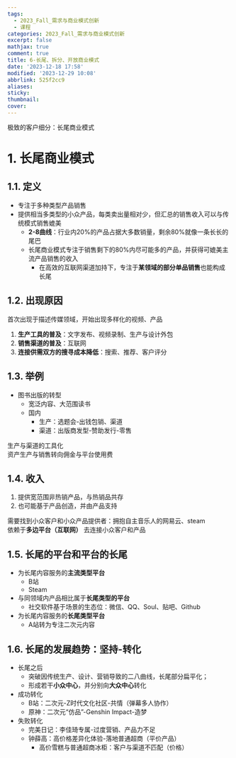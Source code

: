 ```yaml
---
tags:
  - 2023_Fall_需求与商业模式创新
  - 课程
categories: 2023_Fall_需求与商业模式创新
excerpt: false
mathjax: true
comment: true
title: 6-长尾、拆分、开放商业模式
date: '2023-12-18 17:58'
modified: '2023-12-29 10:08'
abbrlink: 525f2cc9
aliases:
sticky:
thumbnail:
cover:
---
```


极致的客户细分：长尾商业模式

# 1. 长尾商业模式

## 1.1. 定义

- 专注于多种类型产品销售
- 提供相当多类型的小众产品，每类卖出量相对少，但汇总的销售收入可以与传统模式销售媲美
	- **2-8曲线**：行业内20%的产品占据大多数销量，剩余80%就像一条长长的尾巴
	- 长尾商业模式专注于销售剩下的80%内尽可能多的产品，并获得可媲美主流产品销售的收入
		- 在高效的互联网渠道加持下，专注于**某领域的部分单品销售**也能构成长尾

## 1.2. 出现原因

首次出现于描述传媒领域，开始出现多样化的视频、产品

1. **生产工具的普及**：文字发布、视频录制、生产与设计外包
2. **销售渠道的普及**：互联网
3. **连接供需双方的搜寻成本降低**：搜索、推荐、客户评分

## 1.3. 举例

- 图书出版的转型
	- 宽泛内容、大范围读书
	- 国内
		- 生产：选题会-出钱包销、渠道
		- 渠道：出版商发型-赞助发行-零售

生产与渠道的工具化  
资产生产与销售转向佣金与平台使用费

## 1.4. 收入

1. 提供宽范围非热销产品，与热销品共存
2. 也可能基于产品创造，并由产品支持

需要找到小众客户和小众产品提供者：拥抱自主音乐人的网易云、steam  
依赖于**多边平台（互联网）** 去连接小众客户和产品

## 1.5. 长尾的平台和平台的长尾

- 为长尾内容服务的**主流类型平台**
	- B站
	- Steam
- 与同领域内产品相比属于**长尾类型的平台**
	- 社交软件基于场景的生态位：微信、QQ、Soul、贴吧、Github
- 为长尾内容服务的**长尾类型平台**
	- A站转为专注二次元内容

## 1.6. 长尾的发展趋势：坚持-转化

- 长尾之后
	- 突破因传统生产、设计、营销导致的二八曲线，长尾部分扁平化；
	- 形成若干**小众中心**，并分别向**大众中心**转化
- 成功转化
	- B站：二次元-Z时代文化社区-共情（弹幕多人协作）
	- 原神：二次元“仿品”-Genshin Impact-造梦
- 失败转化
	- 完美日记：李佳琦专属-过度营销、产品力不足
	- 钟薛高：高价格差异化体验-落地普通超商（平价产品）
		- 高价雪糕与普通超商冰柜：客户与渠道不匹配（价格）

